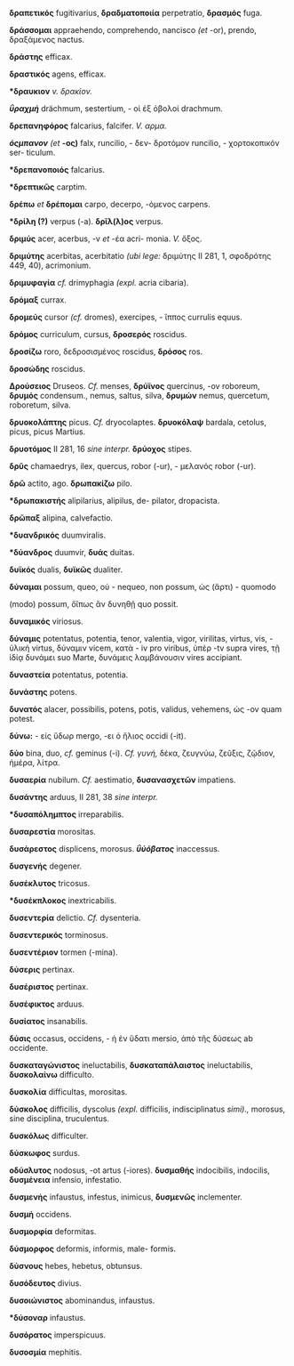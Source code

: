 **δραπετικός** fugitivarius, **δραδματοποιία** perpetratio, **δρασμός**
fuga.

**δράσσομαι** appraehendo, comprehendo, nancisco *(et* -or), prendo,
δραξάμενος nactus.

**δράστης** efficax.

**δραστικός** agens, efficax.

**\*δραυκιον** *v. δρακίον.*

***ΰραχμή*** drächmum, sestertium, - οἱ έξ ὀβολοί drachmum.

**δρεπανηφόρος** falcarius, falcifer. *V. αρμα.*

***όςμπανον** (et* **-ος)** falx, runcilio, - δεν- δροτόμον runcilio, -
χορτοκοπικόν ser- ticulum.

**\*δρεπανοποιός** falcarius.

**\*δρεπτικῶς** carptim.

**δρέπω** *et* **δρέπομαι** carpo, decerpo, -όμενος carpens.

**\*δρίλη (?)** verpus (-a). **δρῖλ(λ)ος** verpus.

**δριμύς** acer, acerbus, -v *et* -έα acri- monia. *V.* ὄξος.

**δριμύτης** acerbitas, acerbitatio *(ubi lege:* δριμύτης II 281, 1,
σφοδρότης 449, 40), acrimonium.

**δριμυφαγία** *cf.* drimyphagia *(expl.* acria cibaria).

**δρόμαξ** currax.

**δρομεύς** cursor *(cf.* dromes), exercipes, - ἵππος currulis equus.

**δρόμος** curriculum, cursus, **δροσερός** roscidus.

**δροσίζω** roro, δεδροσισμένος roscidus, **δρόσος** ros.

**δροσώδης** roscidus.

**Δρούσειος** Druseos. *Cf.* menses, **δρύϊνος** quercinus, -ov
roboreum, **δρυμός** condensum., nemus, saltus, silva, **δρυμών** nemus,
quercetum, roboretum, silva.

**δρυοκολάπτης** picus. *Cf.* dryocolaptes. **δρυοκόλαψ** bardala,
cetolus, picus, picus Martius.

**δρυοτόμος** II 281, 16 *sine interpr.* **δρύοχος** stipes.

**δρῦς** chamaedrys, ilex, quercus, robor (-ur), - μελανός robor (-ur).

**δρῶ** actito, ago. **δρωπακίζω** pilo.

**\*δρωπακιστής** alipilarius, alipilus, de- pilator, dropacista.

**δρῶπαξ** alipina, calvefactio.

**\*δυανδρικός** duumviralis.

**\*δύανδρος** duumvir, **δυάς** duitas.

**δυϊκός** dualis, **δυϊκῶς** dualiter.

**δύναμαι** possum, queo, οὐ - nequeo, non possum, ὡς (ἄρτι) - quomodo

(modo) possum, ὅἴπως ἂν δυνηθῇ quo possit.

**δυναμικός** viriosus.

**δύναμις** potentatus, potentia, tenor, valentia, vigor, virilitas,
virtus, vis, - ὑλική virtus, δύναμιν vicem, κατὰ - iv pro viribus, ὑπὲρ
-tv supra vires, τῇ ἰδίᾳ δυνάμει suo Marte, δυνάμεις λαμβάνουσιν vires
accipiant.

**δυναστεία** potentatus, potentia.

**δυνάστης** potens.

**δυνατός** alacer, possibilis, potens, potis, validus, vehemens, ὡς -ov
quam potest.

**δύνω:** - εἰς ὕδωρ mergo, -ει ὁ ἥλιος occidi (-it).

**δύο** bina, duo, *cf.* geminus (-i). *Cf. γυνή,* δέκα, ζευγνύω,
ζεῦξις, ζῷδιον, ἠμέρα, λίτρα.

**δυσαερία** nubilum. *Cf.* aestimatio, **δυσανασχετῶν** impatiens.

**δυσάντης** arduus, II 281, 38 *sine interpr.*

**\*δυσαπόλημπτος** irreparabilis.

**δυσαρεστία** morositas.

**δυσάρεστος** displicens, morosus. ***ΰύόβατος*** inaccessus.

**δυσγενής** degener.

**δυσέκλυτος** tricosus.

**\*δυσέκπλοκος** inextricabilis.

**δυσεντερία** delictio. *Cf.* dysenteria.

**δυσεντερικός** torminosus.

**δυσεντέριον** tormen (-mina).

**δύσερις** pertinax.

**δυσέριστος** pertinax.

**δυσέφικτος** arduus.

**δυσίατος** insanabilis.

**δύσις** occasus, occidens, - ἠ ἐν ὕδατι mersio, ἀπὸ τῆς δύσεως ab
occidente.

**δυσκαταγώνιστος** ineluctabilis, **δυσκαταπάλαιστος** ineluctabilis,
**δυσκολαίνω** difficulto.

**δυσκολία** difficultas, morositas.

**δύσκολος** difficilis, dyscolus *(expl.* dif­ficilis, indisciplinatus
*simi).,* morosus, sine disciplina, truculentus.

**δυσκόλως** difficulter.

**δύσκωφος** surdus.

**οδύσλυτος** nodosus, -ot artus (-iores). **δυσμαθής** indocibilis,
indocilis, **δυσμένεια** infensio, infestatio.

**δυσμενἡς** infaustus, infestus, inimicus, **δυσμενῶς** inclementer.

**δυσμή** occidens.

**δυσμορφία** deformitas.

**δύσμορφος** deformis, informis, male- formis.

**δύσνους** hebes, hebetus, obtunsus.

**δυσόδευτος** divius.

**δυσοιώνιστος** abominandus, infaustus.

**\*δύσοναρ** infaustus.

**δυσόρατος** imperspicuus.

**δυσοσμία** mephitis.
